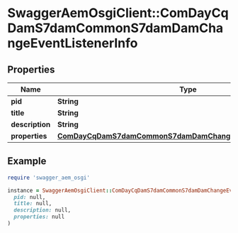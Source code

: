 # SwaggerAemOsgiClient::ComDayCqDamS7damCommonS7damDamChangeEventListenerInfo

## Properties

| Name | Type | Description | Notes |
| ---- | ---- | ----------- | ----- |
| **pid** | **String** |  | [optional] |
| **title** | **String** |  | [optional] |
| **description** | **String** |  | [optional] |
| **properties** | [**ComDayCqDamS7damCommonS7damDamChangeEventListenerProperties**](ComDayCqDamS7damCommonS7damDamChangeEventListenerProperties.md) |  | [optional] |

## Example

```ruby
require 'swagger_aem_osgi'

instance = SwaggerAemOsgiClient::ComDayCqDamS7damCommonS7damDamChangeEventListenerInfo.new(
  pid: null,
  title: null,
  description: null,
  properties: null
)
```

